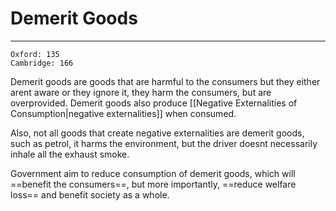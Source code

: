 # Demerit Goods
---
```ad-res
Oxford: 135
Cambridge: 166
```
Demerit goods are goods that are harmful to the consumers but they either arent aware or they ignore it, they harm the consumers, but are overprovided. Demerit goods also produce [[Negative Externalities of Consumption|negative externalities]] when consumed.

Also, not all goods that create negative externalities are demerit goods, such as petrol, it harms the environment, but the driver doesnt necessarily inhale all the exhaust smoke.

Government aim to reduce consumption of demerit goods, which will ==benefit the consumers==, but more importantly, ==reduce welfare loss== and benefit society as a whole.